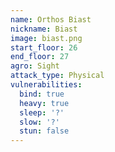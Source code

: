 ```yaml
---
name: Orthos Biast
nickname: Biast
image: biast.png
start_floor: 26
end_floor: 27
agro: Sight
attack_type: Physical
vulnerabilities:
  bind: true
  heavy: true
  sleep: '?'
  slow: '?'
  stun: false
---
```

